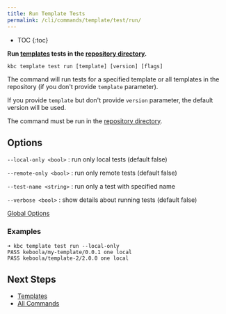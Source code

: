 ```yaml
---
title: Run Template Tests
permalink: /cli/commands/template/test/run/
---
```


* TOC
{:toc}

**Run [templates](/cli/templates/structure/#template) tests in the [repository directory]((/cli/templates/structure/#repository)).**

```
kbc template test run [template] [version] [flags]
```

The command will run tests for a specified template or all templates in the repository (if you don't provide `template` parameter).

If you provide `template` but don't provide `version` parameter, the default version will be used.

The command must be run in the [repository directory](/cli/templates/structure#repository).

## Options

`--local-only <bool>`
: run only local tests (default false)

`--remote-only <bool>`
: run only remote tests (default false)

`--test-name <string>`
: run only a test with specified name

`--verbose <bool>`
: show details about running tests (default false)


[Global Options](/cli/commands/#global-options)

### Examples

```
➜ kbc template test run --local-only
PASS keboola/my-template/0.0.1 one local
PASS keboola/template-2/2.0.0 one local
```

## Next Steps

- [Templates](/cli/templates/)
- [All Commands](/cli/commands/)
